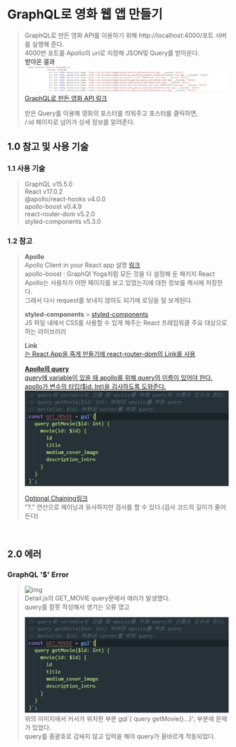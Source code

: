 # GraphQL로 영화 웹 앱 만들기

> GraphQL로 만든 영화 API를 이용하기 위해 http://localhost:4000/포트 서버를 실행해 준다.  
> 4000번 포트를 Apollo의 uri로 지정해 JSON및 Query를 받아온다.  
> **받아온 결과**  
> ![img](./img/img_01.jpg)  
> [GraphQL로 만든 영화 API 링크](https://github.com/Juferis/for-practice/tree/master/movieql)
>
> 받은 Query를 이용해 영화의 포스터를 띄워주고 포스터를 클릭하면,  
> /:id 페이지로 넘어가 상세 정보를 알려준다.

## 1.0 참고 및 사용 기술

### 1.1 사용 기술

> GraphQL v15.5.0  
> React v17.0.2  
> @apollo/react-hooks v4.0.0  
> apollo-boost v0.4.9  
> react-router-dom v5.2.0  
> styled-components v5.3.0

### 1.2 참고

> **Apollo**  
> Apollo Client in your React app 설명 [링크](https://www.apollographql.com/docs/react/get-started/)  
> apollo-boost : GraphQl Yoga처럼 모든 것을 다 설정해 둔 패키지
> React Apollo는 사용자가 어떤 페이지를 보고 있었는지에 대한 정보를 캐시에 저장한다.  
> 그래서 다시 request를 보내지 않아도 되기에 로딩을 덜 보게된다.
>
> **styled-components** > [styled-components](https://hellominchan.tistory.com/99)  
> JS 파일 내에서 CSS를 사용할 수 있게 해주는 React 프레임워클 주요 대상으로 하는 라이브러리
>
> **Link**  
> <a href={link}>는 React App을 죽게 만들기에 react-router-dom의 Link를 사용
>
> **Apollo의 query**  
> query에 variable이 있을 때 apollo를 위해 query의 이름이 있어야 한다.  
> apollo가 변수의 타입($id: Int)을 검사하도록 도와준다.  
> ![img](./img/apollo-query.jpg)
>
> Optional Chaining[링크](https://developer.mozilla.org/ko/docs/Web/JavaScript/Reference/Operators/Optional_chaining)  
> "?." 연산으로 체이닝과 유사하지만 검사를 할 수 있다.(검사 코드의 길이가 줄어든다)

<br>

## 2.0 에러

### GraphQL '$' Error

> ![img](./img/error.jpg)  
> Detail.js의 GET_MOVIE query문에서 에러가 발생했다.  
> query를 잘못 작성해서 생기는 오류 였고
>
> ![img](./img/apollo-query.jpg)  
> 위의 이미지에서 커서가 위치한 부분 gql`{ query getMovie()...}'; 부분에 문제가 있었다.  
> query를 중괄호로 감싸지 않고 입력을 해야 query가 올바르게 작동되었다.

